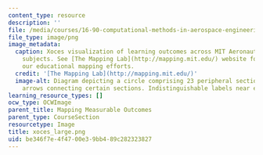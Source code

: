 ```yaml
---
content_type: resource
description: ''
file: /media/courses/16-90-computational-methods-in-aerospace-engineering-spring-2014/be346f7e4f4700e39bb489c282323827_xoces_large.png
file_type: image/png
image_metadata:
  caption: Xoces visualization of learning outcomes across MIT Aeronautics and Astronautics
    subjects. See [The Mapping Lab](http://mapping.mit.edu/) website for more about
    our educational mapping efforts.
  credit: '[The Mapping Lab](http://mapping.mit.edu/)'
  image-alt: Diagram depicting a circle comprising 23 peripheral sections, white curved
    arrows connecting certain sections. Indistinguishable labels near each section.
learning_resource_types: []
ocw_type: OCWImage
parent_title: Mapping Measurable Outcomes
parent_type: CourseSection
resourcetype: Image
title: xoces_large.png
uid: be346f7e-4f47-00e3-9bb4-89c282323827
---
```

